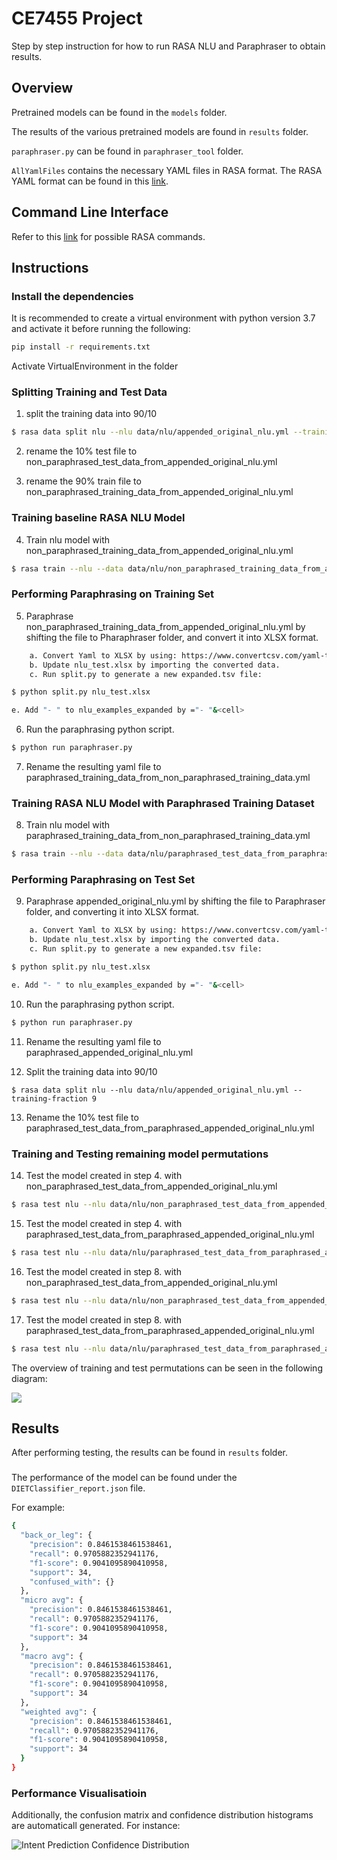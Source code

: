 # CE7455 Project

Step by step instruction for how to run RASA NLU and Paraphraser to obtain results.

## Overview

Pretrained models can be found in the `models` folder.

The results of the various pretrained models are found in `results` folder.

`paraphraser.py` can be found in `paraphraser_tool` folder.

`AllYamlFiles` contains the necessary YAML files in RASA format. The RASA YAML format can be found in this [link](https://rasa.com/docs/rasa/nlu-training-data/).

## Command Line Interface

Refer to this [link](https://rasa.com/docs/rasa/command-line-interface/) for possible RASA commands.

## Instructions

### Install the dependencies
It is recommended to create a virtual environment with python version 3.7 and activate it before running the following:
```sh
pip install -r requirements.txt
```
Activate VirtualEnvironment in the folder

### Splitting Training and Test Data

1. split the training data into 90/10
```sh
$ rasa data split nlu --nlu data/nlu/appended_original_nlu.yml --training-fraction 9
```
2. rename the 10% test file to non_paraphrased_test_data_from_appended_original_nlu.yml

3. rename the 90% train file to non_paraphrased_training_data_from_appended_original_nlu.yml

### Training baseline RASA NLU Model

4. Train nlu model with non_paraphrased_training_data_from_appended_original_nlu.yml
```sh
$ rasa train --nlu --data data/nlu/non_paraphrased_training_data_from_appended_original_nlu.yml
```
### Performing Paraphrasing on Training Set

5. Paraphrase non_paraphrased_training_data_from_appended_original_nlu.yml by shifting the file to Pharaphraser folder, and convert it into XLSX format.
```sh
	a. Convert Yaml to XLSX by using: https://www.convertcsv.com/yaml-to-csv.htm 
	b. Update nlu_test.xlsx by importing the converted data.
	c. Run split.py to generate a new expanded.tsv file:
```
```sh
$ python split.py nlu_test.xlsx
```
```sh
e. Add "- " to nlu_examples_expanded by ="- "&<cell>
```
6. Run the paraphrasing python script.
```sh
$ python run paraphraser.py
```
7. Rename the resulting yaml file to paraphrased_training_data_from_non_paraphrased_training_data.yml
	
### Training RASA NLU Model with Paraphrased Training Dataset
	
8. Train nlu model with paraphrased_training_data_from_non_paraphrased_training_data.yml
```sh
$ rasa train --nlu --data data/nlu/paraphrased_test_data_from_paraphrased_appended_original_nlu.yml
```
### Performing Paraphrasing on Test Set
	
9. Paraphrase appended_original_nlu.yml by shifting the file to Paraphraser folder, and converting it into XLSX format.
```sh
	a. Convert Yaml to XLSX by using: https://www.convertcsv.com/yaml-to-csv.htm 
	b. Update nlu_test.xlsx by importing the converted data.
	c. Run split.py to generate a new expanded.tsv file:
```
```sh
$ python split.py nlu_test.xlsx
```
```sh
e. Add "- " to nlu_examples_expanded by ="- "&<cell>
```
10. Run the paraphrasing python script.
```sh
$ python run paraphraser.py
```
11. Rename the resulting yaml file to paraphrased_appended_original_nlu.yml

12. Split the training data into 90/10
```
$ rasa data split nlu --nlu data/nlu/appended_original_nlu.yml --training-fraction 9
```
13. Rename the 10% test file to paraphrased_test_data_from_paraphrased_appended_original_nlu.yml
	
### Training and Testing remaining model permutations

14. Test the model created in step 4. with non_paraphrased_test_data_from_appended_original_nlu.yml
```sh
$ rasa test nlu --nlu data/nlu/non_paraphrased_test_data_from_appended_original_nlu.yml --model model/<auto-generated-model-name-from-step-4.tar>
```
15. Test the model created in step 4. with paraphrased_test_data_from_paraphrased_appended_original_nlu.yml
```sh
$ rasa test nlu --nlu data/nlu/paraphrased_test_data_from_paraphrased_appended_original_nlu.yml --model model/<auto-generated-model-name-from-step-4.tar>
```
16. Test the model created in step 8. with non_paraphrased_test_data_from_appended_original_nlu.yml
```sh
$ rasa test nlu --nlu data/nlu/non_paraphrased_test_data_from_appended_original_nlu.yml --model model/<auto-generated-model-name-from-step-8.tar>
```
17. Test the model created in step 8. with paraphrased_test_data_from_paraphrased_appended_original_nlu.yml
```sh
$ rasa test nlu --nlu data/nlu/paraphrased_test_data_from_paraphrased_appended_original_nlu.yml --model model/<auto-generated-model-name-from-step-8.tar>
```

The overview of training and test permutations can be seen in the following diagram:

![](training_data_and_models_overview.png)

## Results

After performing testing, the results can be found in `results` folder. 

###
The performance of the model can be found under the `DIETClassifier_report.json` file.

For example:

```sh
{
  "back_or_leg": {
    "precision": 0.8461538461538461,
    "recall": 0.9705882352941176,
    "f1-score": 0.9041095890410958,
    "support": 34,
    "confused_with": {}
  },
  "micro avg": {
    "precision": 0.8461538461538461,
    "recall": 0.9705882352941176,
    "f1-score": 0.9041095890410958,
    "support": 34
  },
  "macro avg": {
    "precision": 0.8461538461538461,
    "recall": 0.9705882352941176,
    "f1-score": 0.9041095890410958,
    "support": 34
  },
  "weighted avg": {
    "precision": 0.8461538461538461,
    "recall": 0.9705882352941176,
    "f1-score": 0.9041095890410958,
    "support": 34
  }
}
```

### Performance Visualisatioin
Additionally, the confusion matrix and confidence distribution histograms are automaticall generated. For instance:

![](./results/non_paraphrased_on_non_paraphrased/intent_histogram.png "Intent Prediction Confidence Distribution")
